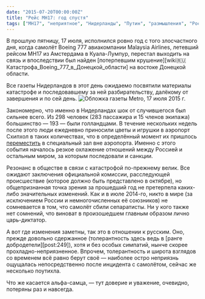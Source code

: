 ```yaml
---
date: "2015-07-20T00:00:00Z"
title: "Рейс MH17: год спустя"
tags: ["MH17", "неприятное", "Нидерланды", "Путин", "размышления", "Россия", "самолёты", "СМИ"]
---
```


В прошлую пятницу, 17 июля, исполнился ровно год с того злосчастного дня, когда самолёт Boeing 777 авиакомпании Malaysia Airlines, летевший рейсом MH17 из Амстердама в Куала-Лумпур, перестал выходить на связь и впоследствии был найден [потерпевшим крушение][wiki:ru:Катастрофа_Boeing_777_в_Донецкой_области] на востоке Донецкой области.

Все газеты Нидерландов в этот день ожидаемо посвятили материалы катастрофе и последовавшему за ней разбирательству, далёкому от завершения и по сей день.
![](img:4.bp.blogspot.com/-E5910FSu9hA/Va0YaaIcVQI/AAAAAAAAkDU/9zb4DtrtBfI/s1600/20150719_150453.picasaweb.jpg:a "Обложка газеты Metro, 17 июля 2015 г.")

<!--more-->

Закономерно, что именно в Нидерландах шок от случившегося был сильнее всего. Из 298 человек (283 пассажира и 15 членов экипажа) большинство — 193 — были голландцами. В течение нескольких недель после этого люди ежедневно приносили цветы и игрушки в аэропорт Схипхол в таких количествах, что в определённый момент их пришлось [переместить](http://www.metronieuws.nl/binnenland/2014/08/nieuwe-herdenkingsplek-mh17-schiphol-geopend) в специальный зал вне аэропорта. Именно с этого события началось резкое охлажение отношений между Россией и остальным миром, за которым последовали и санкции.

Резонанс в обществе в связи с катастрофой по-прежнему велик. Все ожидают заключения официальной комиссии, расследующей происшествие (которое должно быть представлено в октябре), но общепризнанная точка зрения за прошедший год не претерпела каких-либо значительных изменений. Как и в июле 2014-го, никто в мире (за исключением России и немногочисленных её союзников) не сомневается в том, что самолёт сбили сепаратисты. Ни у кого также нет сомнений, что виноват в произошедшем главным образом лично царь-диктатор.

А вот где изменения заметны, так это в отношении к русским. Оно, прежде довольно сдержанное (толерантность здесь ведь в [ранге добродетели][post:249]), хотя и без особых симпатий, нынче скорее прохладно-неприязненное. Впрочем, толерантность и широта взглядов со временем всё равно берут своё — наиболее остро неприязнь ощущалась непосредственно после инцидента с самолётом, сейчас же несколько поутихла.

Что же касается альфа-самца, — тут доверие и уважение, очевидно, потеряны раз и навсегда.
